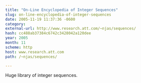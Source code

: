 ```yaml
---
title: "On-Line Encyclopedia of Integer Sequences"
slug: on-line-encyclopedia-of-integer-sequences
date: 2005-11-19 11:37:36 -0600
category: 
external-url: http://www.research.att.com/~njas/sequences/
hash: cc488ab37384c6742c3428042a120dee
year: 2005
month: 11
scheme: http
host: www.research.att.com
path: /~njas/sequences/

---
```


Huge library of integer sequences.
